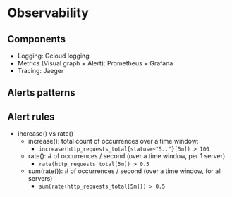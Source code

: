 # Observability

## Components
- Logging: Gcloud logging
- Metrics (Visual graph + Alert): Prometheus + Grafana
- Tracing: Jaeger

## Alerts patterns

## Alert rules
- increase() vs rate()
  - increase(): total count of occurrences over a time window: 
    - `increase(http_requests_total{status=~"5.."}[5m]) > 100`
  - rate(): # of occurrences / second (over a time window, per 1 server)
    - `rate(http_requests_total[5m]) > 0.5`
  - sum(rate()): # of occurrences / second (over a time window, for all servers)
    - `sum(rate(http_requests_total[5m])) > 0.5`